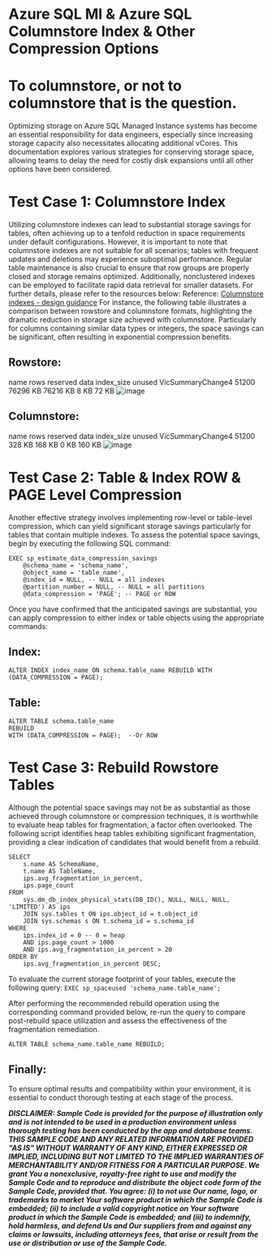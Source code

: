# Azure SQL MI & Azure SQL Columnstore Index & Other Compression Options

# To columnstore, or not to columnstore that is the question.

Optimizing storage on Azure SQL Managed Instance systems has become an essential responsibility for data engineers, especially since increasing storage capacity also necessitates allocating additional vCores. 
This documentation explores various strategies for conserving storage space, allowing teams to delay the need for costly disk expansions until all other options have been considered.

# Test Case 1: Columnstore Index

Utilizing columnstore indexes can lead to substantial storage savings for tables, often achieving up to a tenfold reduction in space requirements under default configurations. 
However, it is important to note that columnstore indexes are not suitable for all scenarios; tables with frequent updates and deletions may experience suboptimal performance. 
Regular table maintenance is also crucial to ensure that row groups are properly closed and storage remains optimized. 
Additionally, nonclustered indexes can be employed to facilitate rapid data retrieval for smaller datasets. For further details, please refer to the resources below: 
Reference:  <a href="https://learn.microsoft.com/en-us/sql/relational-databases/indexes/columnstore-indexes-design-guidance?view=sql-server-ver17" target="_blank">Columnstore indexes - design guidance</a>
For instance, the following table illustrates a comparison between rowstore and columnstore formats, highlighting the dramatic reduction in storage size achieved with columnstore. Particularly for columns containing similar data types or 
integers, the space savings can be significant, often resulting in exponential compression benefits.

## Rowstore: 
name	rows	reserved	data	index_size	unused
VicSummaryChange4	51200	76296 KB	76216 KB	8 KB	72 KB
![image](https://github.com/user-attachments/assets/c741b35d-0224-4db3-b15d-36eb4112eb36)




## Columnstore: 
name	rows	reserved	data	index_size	unused
VicSummaryChange4	51200	328 KB	168 KB	0 KB	160 KB
![image](https://github.com/user-attachments/assets/8be19a45-6399-49db-aaa3-2ae831a9dac5)


# Test Case 2: Table & Index ROW & PAGE Level Compression

Another effective strategy involves implementing row-level or table-level compression, which can yield significant storage savings particularly for tables 
that contain multiple indexes. To assess the potential space savings, begin by executing the following SQL command:
``` 
EXEC sp_estimate_data_compression_savings 
    @schema_name = 'schema_name',
    @object_name = 'table_name',
    @index_id = NULL, -- NULL = all indexes
    @partition_number = NULL, -- NULL = all partitions
    @data_compression = 'PAGE'; -- PAGE or ROW
```

Once you have confirmed that the anticipated savings are substantial, you can apply compression to either index or table objects using the appropriate commands:

## Index: 
```ALTER INDEX index_name ON schema.table_name REBUILD WITH (DATA_COMPRESSION = PAGE);```

## Table: 
```
ALTER TABLE schema.table_name
REBUILD 
WITH (DATA_COMPRESSION = PAGE);  --Or ROW 
```

# Test Case 3: Rebuild Rowstore Tables
Although the potential space savings may not be as substantial as those achieved through columnstore or compression techniques, it is worthwhile to evaluate heap tables for fragmentation, a factor often overlooked. 
The following script identifies heap tables exhibiting significant fragmentation, providing a clear indication of candidates that would benefit from a rebuild.

```
SELECT 
    s.name AS SchemaName,
    t.name AS TableName,
    ips.avg_fragmentation_in_percent,
    ips.page_count
FROM 
    sys.dm_db_index_physical_stats(DB_ID(), NULL, NULL, NULL, 'LIMITED') AS ips
    JOIN sys.tables t ON ips.object_id = t.object_id
    JOIN sys.schemas s ON t.schema_id = s.schema_id
WHERE 
    ips.index_id = 0 -- 0 = heap
    AND ips.page_count > 1000
    AND ips.avg_fragmentation_in_percent > 20
ORDER BY 
    ips.avg_fragmentation_in_percent DESC;
```

To evaluate the current storage footprint of your tables, execute the following query:
```EXEC sp_spaceused 'schema_name.table_name';```

After performing the recommended rebuild operation using the corresponding command provided below, re-run the query to compare post-rebuild space utilization and assess the effectiveness of the fragmentation remediation.

```ALTER TABLE schema_name.table_name REBUILD;```

## Finally: 
To ensure optimal results and compatibility within your environment, it is essential to conduct thorough testing at each stage of the process.


***DISCLAIMER: Sample Code is provided for the purpose of illustration only and is not intended to be used in a production environment unless thorough testing has been conducted by the app and database teams. 
THIS SAMPLE CODE AND ANY RELATED INFORMATION ARE PROVIDED "AS IS" WITHOUT WARRANTY OF ANY KIND, EITHER EXPRESSED OR IMPLIED, INCLUDING BUT NOT LIMITED TO THE IMPLIED WARRANTIES OF MERCHANTABILITY AND/OR FITNESS 
FOR A PARTICULAR PURPOSE. We grant You a nonexclusive, royalty-free right to use and modify the Sample Code and to reproduce and distribute the object code form of the Sample Code, provided that. You agree: (i) 
to not use Our name, logo, or trademarks to market Your software product in which the Sample Code is embedded; (ii) to include a valid copyright notice on Your software product in which the Sample Code is 
embedded; and (iii) to indemnify, hold harmless, and defend Us and Our suppliers from and against any claims or lawsuits, including attorneys fees, that arise or result from the use or distribution or use of the 
Sample Code.***
